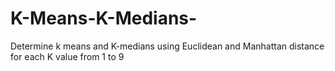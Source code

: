 # K-Means-K-Medians-
Determine k means and K-medians using Euclidean and Manhattan distance for each K value from 1 to 9

